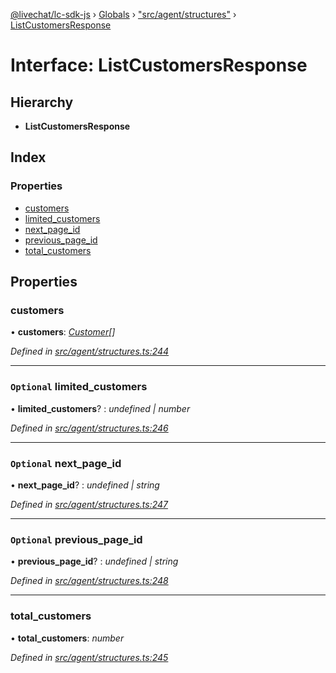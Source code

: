 [@livechat/lc-sdk-js](../README.md) › [Globals](../globals.md) › ["src/agent/structures"](../modules/_src_agent_structures_.md) › [ListCustomersResponse](_src_agent_structures_.listcustomersresponse.md)

# Interface: ListCustomersResponse

## Hierarchy

* **ListCustomersResponse**

## Index

### Properties

* [customers](_src_agent_structures_.listcustomersresponse.md#customers)
* [limited_customers](_src_agent_structures_.listcustomersresponse.md#optional-limited_customers)
* [next_page_id](_src_agent_structures_.listcustomersresponse.md#optional-next_page_id)
* [previous_page_id](_src_agent_structures_.listcustomersresponse.md#optional-previous_page_id)
* [total_customers](_src_agent_structures_.listcustomersresponse.md#total_customers)

## Properties

###  customers

• **customers**: *[Customer](_src_objects_index_.customer.md)[]*

*Defined in [src/agent/structures.ts:244](https://github.com/livechat/lc-sdk-js/blob/efba8ac/src/agent/structures.ts#L244)*

___

### `Optional` limited_customers

• **limited_customers**? : *undefined | number*

*Defined in [src/agent/structures.ts:246](https://github.com/livechat/lc-sdk-js/blob/efba8ac/src/agent/structures.ts#L246)*

___

### `Optional` next_page_id

• **next_page_id**? : *undefined | string*

*Defined in [src/agent/structures.ts:247](https://github.com/livechat/lc-sdk-js/blob/efba8ac/src/agent/structures.ts#L247)*

___

### `Optional` previous_page_id

• **previous_page_id**? : *undefined | string*

*Defined in [src/agent/structures.ts:248](https://github.com/livechat/lc-sdk-js/blob/efba8ac/src/agent/structures.ts#L248)*

___

###  total_customers

• **total_customers**: *number*

*Defined in [src/agent/structures.ts:245](https://github.com/livechat/lc-sdk-js/blob/efba8ac/src/agent/structures.ts#L245)*
